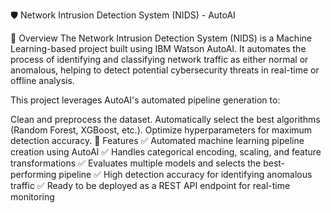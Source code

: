 🛡️ Network Intrusion Detection System (NIDS) - AutoAI

📌 Overview
The Network Intrusion Detection System (NIDS) is a Machine Learning-based project built using IBM Watson AutoAI. It automates the process of identifying and classifying network traffic as either normal or anomalous, helping to detect potential cybersecurity threats in real-time or offline analysis.

This project leverages AutoAI's automated pipeline generation to:

Clean and preprocess the dataset.
Automatically select the best algorithms (Random Forest, XGBoost, etc.).
Optimize hyperparameters for maximum detection accuracy.
🚀 Features
✅ Automated machine learning pipeline creation using AutoAI
✅ Handles categorical encoding, scaling, and feature transformations
✅ Evaluates multiple models and selects the best-performing pipeline
✅ High detection accuracy for identifying anomalous traffic
✅ Ready to be deployed as a REST API endpoint for real-time monitoring
